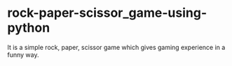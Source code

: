 # rock-paper-scissor_game-using-python
It is a simple rock, paper, scissor game which gives gaming experience in a funny way.
